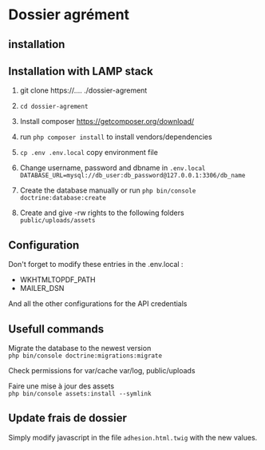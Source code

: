 # Dossier agrément


## installation

## Installation with LAMP stack

1. git clone https://.... ./dossier-agrement
2. `cd dossier-agrement`
3. Install composer https://getcomposer.org/download/
4. run `php composer install` to install vendors/dependencies
5. `cp .env .env.local` copy environment file
6. Change username, password and dbname in `.env.local`
   `DATABASE_URL=mysql://db_user:db_password@127.0.0.1:3306/db_name`
7. Create the database manually or run `php bin/console doctrine:database:create`

8. Create and give -rw rights to the following folders `public/uploads/assets`

## Configuration
Don't forget to modify these entries in the .env.local :
- WKHTMLTOPDF_PATH
- MAILER_DSN

And all the other configurations for the API credentials

## Usefull commands

Migrate the database to the newest version \
`php bin/console doctrine:migrations:migrate`

Check permissions for  var/cache var/log, public/uploads

Faire une mise à jour des assets \
`php bin/console assets:install --symlink`

## Update frais de dossier

Simply modify javascript in the file `adhesion.html.twig` with the new values.